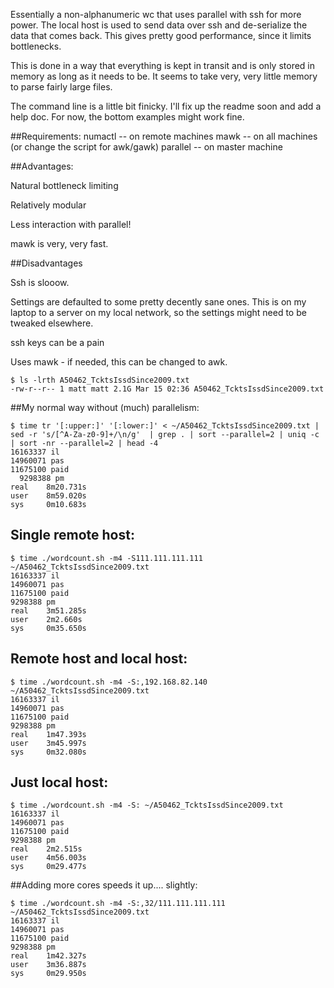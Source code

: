 Essentially a non-alphanumeric wc that uses parallel with ssh for more power. The local host is used to send data over ssh and de-serialize the data that comes back.  This gives pretty good performance, since it limits bottlenecks.

This is done in a way that everything is kept in transit and is only stored in memory as long as it needs to be.  It seems to take very, very little memory to parse fairly large files.

The command line is a little bit finicky. I'll fix up the readme soon and add a help doc. For now, the bottom examples might work fine.

##Requirements:
    numactl -- on remote machines
    mawk -- on all machines (or change the script for awk/gawk)
    parallel -- on master machine

##Advantages:

Natural bottleneck limiting

Relatively modular

Less interaction with parallel!

mawk is very, very fast.

##Disadvantages

Ssh is slooow.

Settings are defaulted to some pretty decently sane ones. This is on my laptop to a server on my local network, so the settings might need to be tweaked elsewhere.

ssh keys can be a pain

Uses mawk - if needed, this can be changed to awk.

```
$ ls -lrth A50462_TcktsIssdSince2009.txt 
-rw-r--r-- 1 matt matt 2.1G Mar 15 02:36 A50462_TcktsIssdSince2009.txt
```

##My normal way without (much) parallelism:
```
$ time tr '[:upper:]' '[:lower:]' < ~/A50462_TcktsIssdSince2009.txt | sed -r 's/[^A-Za-z0-9]+/\n/g'  | grep . | sort --parallel=2 | uniq -c | sort -nr --parallel=2 | head -4                                                        
16163337 il
14960071 pas
11675100 paid
  9298388 pm
real    8m20.731s
user    8m59.020s
sys     0m10.683s
```

## Single remote host:
```
$ time ./wordcount.sh -m4 -S111.111.111.111 ~/A50462_TcktsIssdSince2009.txt 
16163337 il
14960071 pas
11675100 paid
9298388 pm
real    3m51.285s
user    2m2.660s
sys     0m35.650s
```

## Remote host and local host:
```
$ time ./wordcount.sh -m4 -S:,192.168.82.140 ~/A50462_TcktsIssdSince2009.txt 
16163337 il
14960071 pas
11675100 paid
9298388 pm
real    1m47.393s
user    3m45.997s
sys     0m32.080s
```

## Just local host:
```
$ time ./wordcount.sh -m4 -S: ~/A50462_TcktsIssdSince2009.txt 
16163337 il
14960071 pas
11675100 paid
9298388 pm
real    2m2.515s
user    4m56.003s
sys     0m29.477s
```

##Adding more cores speeds it up.... slightly:
```
$ time ./wordcount.sh -m4 -S:,32/111.111.111.111 ~/A50462_TcktsIssdSince2009.txt 
16163337 il
14960071 pas
11675100 paid
9298388 pm
real    1m42.327s
user    3m36.887s
sys     0m29.950s
```

